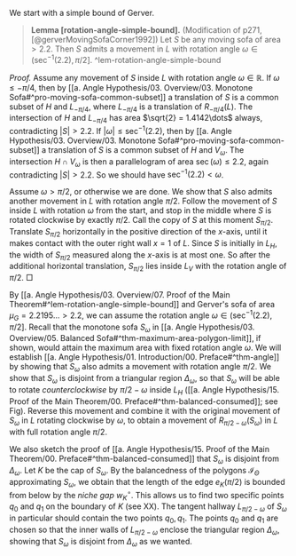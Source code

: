 We start with a simple bound of Gerver.

> __Lemma [rotation-angle-simple-bound].__ (Modification of p271, [@gerverMovingSofaCorner1992]) Let $S$ be any moving sofa of area $> 2.2$. Then $S$ admits a movement in $L$ with rotation angle $\omega \in (\sec^{-1}(2.2) , \pi/2]$. ^lem-rotation-angle-simple-bound

_Proof._ Assume any movement of $S$ inside $L$ with rotation angle $\omega \in \mathbb{R}$. If $\omega \leq -\pi/4$, then by [[a. Angle Hypothesis/03. Overview/03. Monotone Sofa#^pro-moving-sofa-common-subset]] a translation of $S$ is a common subset of $H$ and $L_{-\pi/4}$, where $L_{-\pi/4}$ is a translation of $R_{-\pi/4}(L)$. The intersection of $H$ and $L_{-\pi/4}$ has area $\sqrt{2} = 1.4142\dots$ always, contradicting $|S| > 2.2$. If $|\omega| \leq \sec^{-1}(2.2)$, then by [[a. Angle Hypothesis/03. Overview/03. Monotone Sofa#^pro-moving-sofa-common-subset]] a translation of $S$ is a common subset of $H$ and $V_\omega$. The intersection $H \cap V_\omega$ is then a parallelogram of area $\sec(\omega) \leq 2.2$, again contradicting $|S| > 2.2$. So we should have $\sec^{-1}(2.2) < \omega$.

Assume $\omega > \pi/2$, or otherwise we are done. We show that $S$ also admits another movement in $L$ with rotation angle $\pi/2$. Follow the movement of $S$ inside $L$ with rotation $\omega$ from the start, and stop in the middle where $S$ is rotated clockwise by exactly $\pi/2$. Call the copy of $S$ at this moment $S_{\pi/2}$. Translate $S_{\pi/2}$ horizontally in the positive direction of the $x$-axis, until it makes contact with the outer right wall $x=1$ of $L$. Since $S$ is initially in $L_H$, the width of $S_{\pi/2}$ measured along the $x$-axis is at most one. So after the additional horizontal translation, $S_{\pi/2}$ lies inside $L_V$ with the rotation angle of $\pi/2$. □

By [[a. Angle Hypothesis/03. Overview/07. Proof of the Main Theorem#^lem-rotation-angle-simple-bound]] and Gerver's sofa of area $\mu_G = 2.2195\dots > 2.2$, we can assume the rotation angle $\omega \in (\sec^{-1}(2.2), \pi/2]$. Recall that the monotone sofa $S_\omega$ in [[a. Angle Hypothesis/03. Overview/05. Balanced Sofa#^thm-maximum-area-polygon-limit]], if shown, would attain the maximum area with fixed rotation angle $\omega$. We will establish [[a. Angle Hypothesis/01. Introduction/00. Preface#^thm-angle]] by showing that $S_\omega$ also admits a movement with rotation angle $\pi/2$. We show that $S_\omega$ is disjoint from a triangular region $\Delta_\omega$, so that $S_\omega$ will be able to rotate _counterclockwise_ by $\pi/2 - \omega$ inside $L_H$ ([[a. Angle Hypothesis/15. Proof of the Main Theorem/00. Preface#^thm-balanced-consumed]]; see Fig). Reverse this movement and combine it with the original movement of $S_\omega$ in $L$ rotating clockwise by $\omega$, to obtain a movement of $R_{\pi/2 - \omega}(S_\omega)$ in $L$ with full rotation angle $\pi/2$. 

We also sketch the proof of [[a. Angle Hypothesis/15. Proof of the Main Theorem/00. Preface#^thm-balanced-consumed]] that $S_\omega$ is disjoint from $\Delta_\omega$. Let $K$ be the cap of $S_\omega$. By the balancedness of the polygons $\mathcal{I}_\Theta$ approximating $S_\omega$, we obtain that the length of the edge $e_K(\pi/2)$ is bounded from below by the _niche gap_ $w_K^{\circ}$. This allows us to find two specific points $q_0$ and $q_1$ on the boundary of $K$ (see XX). The tangent hallway $L_{\pi/2 - \omega}$ of $S_\omega$ in particular should contain the two points $q_0, q_1$. The points $q_0$ and $q_1$ are chosen so that the inner walls of $L_{\pi/2 - \omega}$ enclose the triangular region $\Delta_\omega$, showing that $S_\omega$ is disjoint from $\Delta_\omega$ as we wanted.